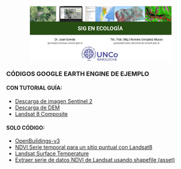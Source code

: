 
## <img src="mds/figures_mds/Portada_repo.png" width="75%" style="display: block; margin: auto;" />

### **CÓDIGOS GOOGLE EARTH ENGINE DE EJEMPLO**

#### **CON TUTORIAL GUÍA:**

- [Descarga de imagen Sentinel
  2](https://github.com/romina-gonzalez-musso/Curso_SIG-Eco_2023/blob/main/mds/1_Descarga_Sentinel2.md)
- [Descarga de
  DEM](https://github.com/romina-gonzalez-musso/Curso_SIG-Eco_2023/blob/main/mds/2_Descarga_DEM.md)
- [Landsat 8
  Composite](https://github.com/romina-gonzalez-musso/Curso_SIG-Eco_2023/blob/main/mds/3_Descarga_LANDSAT8_composite-pansharp.md)

#### **SOLO CÓDIGO:**

- [OpenBuildings-v3](https://github.com/romina-gonzalez-musso/Curso_SIG-Eco_2023/blob/main/mds/Descarga_open_buildingsv3.js)
- [NDVI Serie temporal para un sitio puntual con
  Landsat8](https://github.com/romina-gonzalez-musso/Curso_SIG-Eco/blob/main/mds/NDVI_Serie_temporal_Landsat8.js)
- [Landsat Surface
  Temperature](https://github.com/romina-gonzalez-musso/Curso_SIG-Eco/blob/main/mds/Landsat_SurfaceTemperature.js)
- [Extraer serie de datos NDVI de Landsat usando shapefile
  (asset)](https://github.com/romina-gonzalez-musso/Curso_SIG-Eco/blob/main/mds/Landsat_NDVI_desde_shape_puntos.js)
